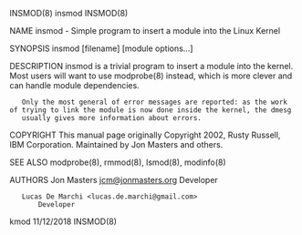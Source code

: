 INSMOD(8)                                                             insmod                                                             INSMOD(8)

NAME
       insmod - Simple program to insert a module into the Linux Kernel

SYNOPSIS
       insmod [filename] [module options...]

DESCRIPTION
       insmod is a trivial program to insert a module into the kernel. Most users will want to use modprobe(8) instead, which is more clever and
       can handle module dependencies.

       Only the most general of error messages are reported: as the work of trying to link the module is now done inside the kernel, the dmesg
       usually gives more information about errors.

COPYRIGHT
       This manual page originally Copyright 2002, Rusty Russell, IBM Corporation. Maintained by Jon Masters and others.

SEE ALSO
       modprobe(8), rmmod(8), lsmod(8), modinfo(8)

AUTHORS
       Jon Masters <jcm@jonmasters.org>
           Developer

       Lucas De Marchi <lucas.de.marchi@gmail.com>
           Developer

kmod                                                                11/12/2018                                                           INSMOD(8)
